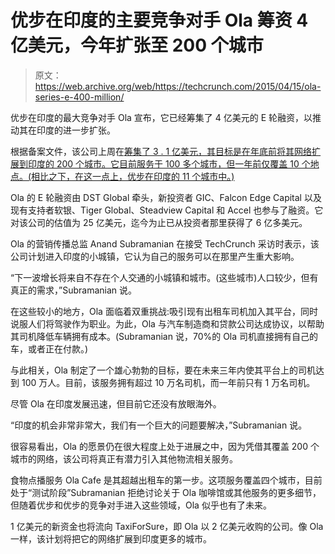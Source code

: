 # 优步在印度的主要竞争对手 Ola 筹资 4 亿美元，今年扩张至 200 个城市 

> 原文：<https://web.archive.org/web/https://techcrunch.com/2015/04/15/ola-series-e-400-million/>

优步在印度的最大竞争对手 Ola 宣布，它已经筹集了 4 亿美元的 E 轮融资，以推动其在印度的进一步扩张。

根据备案文件，该公司上周在[筹集了 3 . 1 亿美元，其目标是在年底前将其网络扩展到印度的 200 个城市。它目前服务于 100 多个城市，但一年前仅覆盖 10 个地点。(相比之下，在这一点上，优步在印度的 11 个城市中。)](https://web.archive.org/web/20230131003830/https://techcrunch.com/2015/04/08/ola-dstglobal/)

Ola 的 E 轮融资由 DST Global 牵头，新投资者 GIC、Falcon Edge Capital 以及现有支持者软银、Tiger Global、Steadview Capital 和 Accel 也参与了融资。它对该公司的估值为 25 亿美元，迄今为止已从投资者那里获得了 6 亿多美元。

Ola 的营销传播总监 Anand Subramanian 在接受 TechCrunch 采访时表示，该公司计划进入印度的小城镇，它认为自己的服务可以在那里产生重大影响。

“下一波增长将来自不存在个人交通的小城镇和城市。(这些城市)人口较少，但有真正的需求，”Subramanian 说。

在这些较小的地方，Ola 面临着双重挑战:吸引现有出租车司机加入其平台，同时说服人们将驾驶作为职业。为此，Ola 与汽车制造商和贷款公司达成协议，以帮助其司机降低车辆拥有成本。(Subramanian 说，70%的 Ola 司机直接拥有自己的车，或者正在付款。)

与此相关，Ola 制定了一个雄心勃勃的目标，要在未来三年内使其平台上的司机达到 100 万人。目前，该服务拥有超过 10 万名司机，而一年前只有 1 万名司机。

尽管 Ola 在印度发展迅速，但目前它还没有放眼海外。

“印度的机会非常非常大，我们有一个巨大的问题要解决，”Subramanian 说。

很容易看出，Ola 的愿景仍在很大程度上处于进展之中，因为凭借其覆盖 200 个城市的网络，该公司将真正有潜力引入其他物流相关服务。

食物点播服务 Ola Cafe 是其超越出租车的第一步。这项服务覆盖四个城市，目前处于“测试阶段”Subramanian 拒绝讨论关于 Ola 咖啡馆或其他服务的更多细节，但随着优步和优步的竞争对手进入这些领域，Ola 似乎也有了未来。

1 亿美元的新资金也将流向 TaxiForSure，即 Ola 以 2 亿美元收购的公司。像 Ola 一样，该计划将把它的网络扩展到印度更多的城市。
